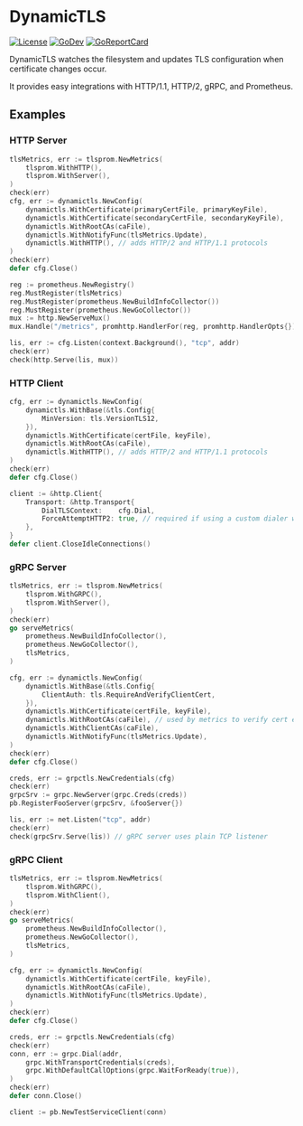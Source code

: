 # DynamicTLS
[![License](https://img.shields.io/badge/license-mit-blue.svg?style=flat-square)](https://raw.githubusercontent.com/abursavich/dynamictls/master/LICENSE)
[![GoDev](https://img.shields.io/badge/go.dev-reference-007d9c?logo=go&logoColor=white&style=flat-square)](https://pkg.go.dev/github.com/abursavich/dynamictls)
[![GoReportCard](https://goreportcard.com/badge/github.com/abursavich/dynamictls)](https://goreportcard.com/report/github.com/abursavich/dynamictls)

DynamicTLS watches the filesystem and updates TLS configuration when certificate changes occur.

It provides easy integrations with HTTP/1.1, HTTP/2, gRPC, and Prometheus.

## Examples

### HTTP Server

```go
tlsMetrics, err := tlsprom.NewMetrics(
    tlsprom.WithHTTP(),
    tlsprom.WithServer(),
)
check(err)
cfg, err := dynamictls.NewConfig(
    dynamictls.WithCertificate(primaryCertFile, primaryKeyFile),
    dynamictls.WithCertificate(secondaryCertFile, secondaryKeyFile),
    dynamictls.WithRootCAs(caFile),
    dynamictls.WithNotifyFunc(tlsMetrics.Update),
    dynamictls.WithHTTP(), // adds HTTP/2 and HTTP/1.1 protocols
)
check(err)
defer cfg.Close()

reg := prometheus.NewRegistry()
reg.MustRegister(tlsMetrics)
reg.MustRegister(prometheus.NewBuildInfoCollector())
reg.MustRegister(prometheus.NewGoCollector())
mux := http.NewServeMux()
mux.Handle("/metrics", promhttp.HandlerFor(reg, promhttp.HandlerOpts{}))

lis, err := cfg.Listen(context.Background(), "tcp", addr)
check(err)
check(http.Serve(lis, mux))
```

### HTTP Client

```go
cfg, err := dynamictls.NewConfig(
    dynamictls.WithBase(&tls.Config{
        MinVersion: tls.VersionTLS12,
    }),
    dynamictls.WithCertificate(certFile, keyFile),
    dynamictls.WithRootCAs(caFile),
    dynamictls.WithHTTP(), // adds HTTP/2 and HTTP/1.1 protocols
)
check(err)
defer cfg.Close()

client := &http.Client{
    Transport: &http.Transport{
        DialTLSContext:    cfg.Dial,
        ForceAttemptHTTP2: true, // required if using a custom dialer with HTTP/2
    },
}
defer client.CloseIdleConnections()
```

### gRPC Server

```go
tlsMetrics, err := tlsprom.NewMetrics(
    tlsprom.WithGRPC(),
    tlsprom.WithServer(),
)
check(err)
go serveMetrics(
    prometheus.NewBuildInfoCollector(),
    prometheus.NewGoCollector(),
    tlsMetrics,
)

cfg, err := dynamictls.NewConfig(
    dynamictls.WithBase(&tls.Config{
        ClientAuth: tls.RequireAndVerifyClientCert,
    }),
    dynamictls.WithCertificate(certFile, keyFile),
    dynamictls.WithRootCAs(caFile), // used by metrics to verify cert expiration
    dynamictls.WithClientCAs(caFile),
    dynamictls.WithNotifyFunc(tlsMetrics.Update),
)
check(err)
defer cfg.Close()

creds, err := grpctls.NewCredentials(cfg)
check(err)
grpcSrv := grpc.NewServer(grpc.Creds(creds))
pb.RegisterFooServer(grpcSrv, &fooServer{})

lis, err := net.Listen("tcp", addr)
check(err)
check(grpcSrv.Serve(lis)) // gRPC server uses plain TCP listener
```

### gRPC Client

```go
tlsMetrics, err := tlsprom.NewMetrics(
    tlsprom.WithGRPC(),
    tlsprom.WithClient(),
)
check(err)
go serveMetrics(
    prometheus.NewBuildInfoCollector(),
    prometheus.NewGoCollector(),
    tlsMetrics,
)

cfg, err := dynamictls.NewConfig(
    dynamictls.WithCertificate(certFile, keyFile),
    dynamictls.WithRootCAs(caFile),
    dynamictls.WithNotifyFunc(tlsMetrics.Update),
)
check(err)
defer cfg.Close()

creds, err := grpctls.NewCredentials(cfg)
check(err)
conn, err := grpc.Dial(addr,
    grpc.WithTransportCredentials(creds),
    grpc.WithDefaultCallOptions(grpc.WaitForReady(true)),
)
check(err)
defer conn.Close()

client := pb.NewTestServiceClient(conn)
```